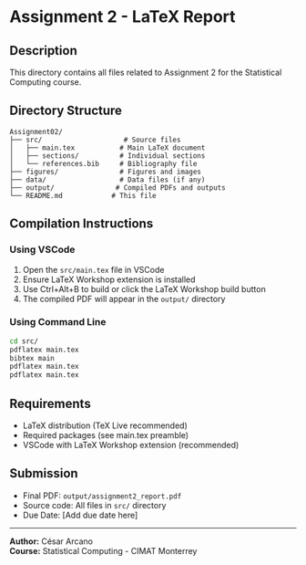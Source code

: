 # Assignment 2 - LaTeX Report

## Description
This directory contains all files related to Assignment 2 for the Statistical Computing course.

## Directory Structure
```
Assignment02/
├── src/                    # Source files
│   ├── main.tex           # Main LaTeX document
│   ├── sections/          # Individual sections
│   └── references.bib     # Bibliography file
├── figures/               # Figures and images
├── data/                  # Data files (if any)
├── output/               # Compiled PDFs and outputs
└── README.md            # This file
```

## Compilation Instructions

### Using VSCode
1. Open the `src/main.tex` file in VSCode
2. Ensure LaTeX Workshop extension is installed
3. Use Ctrl+Alt+B to build or click the LaTeX Workshop build button
4. The compiled PDF will appear in the `output/` directory

### Using Command Line
```bash
cd src/
pdflatex main.tex
bibtex main
pdflatex main.tex
pdflatex main.tex
```

## Requirements
- LaTeX distribution (TeX Live recommended)
- Required packages (see main.tex preamble)
- VSCode with LaTeX Workshop extension (recommended)

## Submission
- Final PDF: `output/assignment2_report.pdf`
- Source code: All files in `src/` directory
- Due Date: [Add due date here]

---
**Author:** César Arcano  
**Course:** Statistical Computing - CIMAT Monterrey